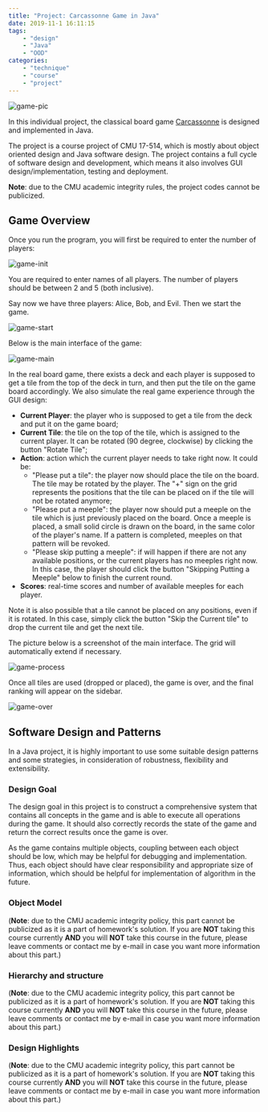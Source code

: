```yaml
---
title: "Project: Carcassonne Game in Java"
date: 2019-11-1 16:11:15
tags:
    - "design"
    - "Java"
    - "OOD"
categories:
    - "technique"
    - "course"
    - "project"
---
```


![game-pic](0.jpg)

In this individual project, the classical board game [Carcassonne](https://en.wikipedia.org/wiki/Carcassonne_(board_game)) is designed and implemented in Java.

The project is a course project of CMU 17-514, which is mostly about object oriented design and Java software design. The project contains a full cycle of software design and development, which means it also involves GUI design/implementation, testing and deployment.

**Note**: due to the CMU academic integrity rules, the project codes cannot be publicized.

## Game Overview
Once you run the program, you will first be required to enter the number of players:

![game-init](1.png)

You are required to enter names of all players. The number of players should be between 2 and 5 (both inclusive).

Say now we have three players: Alice, Bob, and Evil. Then we start the game.

![game-start](2.png)

Below is the main interface of the game:

![game-main](3.png)

In the real board game, there exists a deck and each player is supposed to get a tile from the top of the deck in turn, and then put the tile on the game board accordingly. We also simulate the real game experience through the GUI design:

- **Current Player**: the player who is supposed to get a tile from the deck and put it on the game board;
- **Current Tile**: the tile on the top of the tile, which is assigned to the current player. It can be rotated (90 degree, clockwise) by clicking the button "Rotate Tile";
- **Action**: action which the current player needs to take right now. It could be:
    - "Please put a tile": the player now should place the tile on the board. The tile may be rotated by the player. The "+" sign on the grid represents the positions that the tile can be placed on if the tile will not be rotated anymore;
    - "Please put a meeple": the player now should put a meeple on the tile which is just previously placed on the board. Once a meeple is placed, a small solid circle is drawn on the board, in the same color of the player's name. If a pattern is completed, meeples on that pattern will be revoked.
    - "Please skip putting a meeple": if will happen if there are not any available positions, or the current players has no meeples right now. In this case, the player should click the button "Skipping Putting a Meeple" below to finish the current round.
- **Scores**: real-time scores and number of available meeples for each player.

Note it is also possible that a tile cannot be placed on any positions, even if it is rotated. In this case, simply click the button "Skip the Current tile" to drop the current tile and get the next tile.

The picture below is a screenshot of the main interface. The grid will automatically extend if necessary.

![game-process](4.png)

Once all tiles are used (dropped or placed), the game is over, and the final ranking will appear on the sidebar.

![game-over](5.png)

## Software Design and Patterns

In a Java project, it is highly important to use some suitable design patterns and some strategies, in consideration of robustness, flexibility and extensibility.

### Design Goal

The design goal in this project is to construct a comprehensive system that contains all concepts in the game and is able to execute all operations during the game. It should also correctly records the state of the game and return the correct results once the game is over.

As the game contains multiple objects, coupling between each object should be low, which may be helpful for debugging and implementation. Thus, each object should have clear responsibility and appropriate size of information, which should be helpful for implementation of algorithm in the future.

### Object Model

(**Note**: due to the CMU academic integrity policy, this part cannot be publicized as it is a part of homework's solution. If you are **NOT** taking this course currently **AND** you will **NOT** take this course in the future, please leave comments or contact me by e-mail in case you want more information about this part.)

### Hierarchy and structure

(**Note**: due to the CMU academic integrity policy, this part cannot be publicized as it is a part of homework's solution. If you are **NOT** taking this course currently **AND** you will **NOT** take this course in the future, please leave comments or contact me by e-mail in case you want more information about this part.)

### Design Highlights

(**Note**: due to the CMU academic integrity policy, this part cannot be publicized as it is a part of homework's solution. If you are **NOT** taking this course currently **AND** you will **NOT** take this course in the future, please leave comments or contact me by e-mail in case you want more information about this part.)
